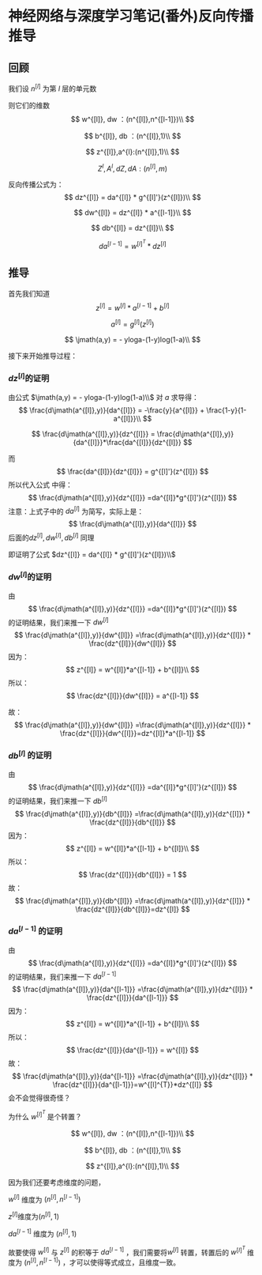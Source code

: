 # 神经网络与深度学习笔记(番外)反向传播推导

## 回顾

我们设 $n^{[l]}$ 为第 $l$ 层的单元数

则它们的维数
$$
w^{[l]}, dw ：(n^{[l]},n^{[l-1]})\\
$$

$$
b^{[l]}, db ：(n^{[l]},1)\\
$$

$$
z^{[l]},a^{l}:(n^{[l]},1)\\
$$

$$
Z^{l},A^{l},dZ,dA:(n^{[l]},m)
$$



反向传播公式为：
$$
dz^{[l]} = da^{[l]} * g^{[l]'}(z^{[l]})\\
$$

$$
dw^{[l]} = dz^{[l]} * a^{[l-1]}\\
$$

$$
db^{[l]} = dz^{[l]}\\
$$

$$
da^{[l-1]} = w^{[l]^{T}}*dz^{[l]}
$$

## 推导

首先我们知道
$$
z^{[l]} = w^{[l]}*a^{[l-1]} + b^{[l]}
$$

$$
a^{[l]} = g^{[l]}(z^{[l]})
$$

$$
\jmath(a,y) = - yloga-(1-y)log(1-a)\\
$$

接下来开始推导过程：

### $dz^{[l]}$的证明

由公式   $\jmath(a,y) = - yloga-(1-y)log(1-a)\\$ 对 $a$ 求导得：
$$
\frac{d\jmath(a^{[l]},y)}{da^{[l]}} = -\frac{y}{a^{[l]}} + \frac{1-y}{1-a^{[l]}}\\
$$

$$
\frac{d\jmath(a^{[l]},y)}{dz^{[l]}} = \frac{d\jmath(a^{[l]},y)}{da^{[l]}}*\frac{da^{[l]}}{dz^{[l]}}
$$



而
$$
\frac{da^{[l]}}{dz^{[l]}} = g^{[l]'}(z^{[l]})
$$
所以代入公式  中得：
$$
\frac{d\jmath(a^{[l]},y)}{dz^{[l]}} =da^{[l]}*g^{[l]'}(z^{[l]})
$$
注意：上式子中的 $da^{[l]}$ 为简写，实际上是：
$$
\frac{d\jmath(a^{[l]},y)}{da^{[l]}}
$$
后面的$dz^{[l]}, dw^{[l]}, db^{[l]}$ 同理

即证明了公式  $dz^{[l]} = da^{[l]} * g^{[l]'}(z^{[l]})\\$

### $dw^{[l]}$的证明

由
$$
\frac{d\jmath(a^{[l]},y)}{dz^{[l]}} =da^{[l]}*g^{[l]'}(z^{[l]})
$$
的证明结果，我们来推一下 $dw^{[l]}$
$$
\frac{d\jmath(a^{[l]},y)}{dw^{[l]}} =\frac{d\jmath(a^{[l]},y)}{dz^{[l]}} * \frac{dz^{[l]}}{dw^{[l]}}
$$
因为：
$$
z^{[l]} = w^{[l]}*a^{[l-1]} + b^{[l]}\\
$$
所以：
$$
\frac{dz^{[l]}}{dw^{[l]}} = a^{[l-1]}
$$


故：
$$
\frac{d\jmath(a^{[l]},y)}{dw^{[l]}} =\frac{d\jmath(a^{[l]},y)}{dz^{[l]}} * \frac{dz^{[l]}}{dw^{[l]}}=dz^{[l]}*a^{[l-1]}
$$

### $db^{[l]}$ 的证明

由
$$
\frac{d\jmath(a^{[l]},y)}{dz^{[l]}} =da^{[l]}*g^{[l]'}(z^{[l]})
$$
的证明结果，我们来推一下 $db^{[l]}$
$$
\frac{d\jmath(a^{[l]},y)}{db^{[l]}} =\frac{d\jmath(a^{[l]},y)}{dz^{[l]}} * \frac{dz^{[l]}}{db^{[l]}}
$$
因为：
$$
z^{[l]} = w^{[l]}*a^{[l-1]} + b^{[l]}\\
$$
所以：
$$
\frac{dz^{[l]}}{db^{[l]}} = 1
$$
故：
$$
\frac{d\jmath(a^{[l]},y)}{db^{[l]}} =\frac{d\jmath(a^{[l]},y)}{dz^{[l]}} * \frac{dz^{[l]}}{db^{[l]}}=dz^{[l]}
$$

### $da^{[l-1]}$ 的证明

由
$$
\frac{d\jmath(a^{[l]},y)}{dz^{[l]}} =da^{[l]}*g^{[l]'}(z^{[l]})
$$
的证明结果，我们来推一下 $da^{[l-1]}$
$$
\frac{d\jmath(a^{[l]},y)}{da^{[l-1]}} =\frac{d\jmath(a^{[l]},y)}{dz^{[l]}} * \frac{dz^{[l]}}{da^{[l-1]}}
$$
因为：
$$
z^{[l]} = w^{[l]}*a^{[l-1]} + b^{[l]}\\
$$
所以：
$$
\frac{dz^{[l]}}{da^{[l-1]}} = w^{[l]}
$$
故：
$$
\frac{d\jmath(a^{[l]},y)}{da^{[l-1]}} =\frac{d\jmath(a^{[l]},y)}{dz^{[l]}} * \frac{dz^{[l]}}{da^{[l-1]}}=w^{[l]^{T}}*dz^{[l]}
$$
会不会觉得很奇怪？

为什么 $w^{[l]^{T}}$ 是个转置？


$$
w^{[l]}, dw ：(n^{[l]},n^{[l-1]})\\
$$

$$
b^{[l]}, db ：(n^{[l]},1)\\
$$

$$
z^{[l]},a^{l}:(n^{[l]},1)\\
$$

因为我们还要考虑维度的问题，

$w^{[l]}$ 维度为 $(n^{[l]},n^{[l-1]})$

$z^{[l]}$维度为$(n^{[l]},1)$

$da^{[l-1]}$ 维度为 $(n^{[l]},1)$

故要使得 $w^{[l]}$ 与 $z^{[l]}$ 的积等于 $da^{[l-1]}$ ，我们需要将$w^{[l]}$ 转置，转置后的 $w^{[l]^{T}}$ 维度为 $(n^{[l]},n^{[l-1]})$ ，才可以使得等式成立，且维度一致。
